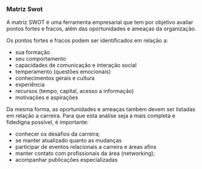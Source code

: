 ### Matriz Swot

A matriz SWOT é uma ferramenta empresarial que tem por
objetivo avaliar pontos fortes e fracos, além das
oportunidades e ameaças da organização.

Os pontos fortes e fracos podem ser identificados em relação a:

- sua formação
- seu comportamento
- capacidades de comunicação e interação social
- temperamento (questões emocionais)
- conhecimentos gerais e cultura
- experiência
- recursos (tempo, capital, acesso a informação)
- motivações e aspirações

Da mesma forma, as oportunidades e ameaças também devem ser listadas 
em relação a carreira. Para que esta análise seja a mais completa
e fidedígna possível, é importante: 

- conhecer os desafios da carreira;
- se manter atualizado quanto as mudanças
- participar de eventos relacionais a carreira
e áreas afins
- manter contato com profissionais da área (networking);
- acompanhar publicações especializadas 